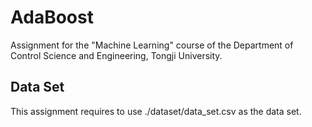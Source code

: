 # AdaBoost
Assignment for the "Machine Learning" course of the Department of Control Science and Engineering, Tongji University.

## Data Set

This assignment requires to use ./dataset/data_set.csv as the data set.
